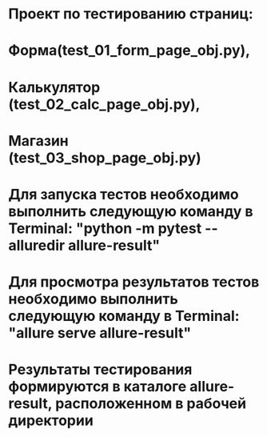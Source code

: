 # Проект по тестированию страниц: 
# Форма(test_01_form_page_obj.py), 
# Калькулятор (test_02_calc_page_obj.py), 
# Магазин (test_03_shop_page_obj.py)
# 
# Для запуска тестов необходимо выполнить следующую команду в Terminal: "python -m pytest --alluredir allure-result"
# Для просмотра результатов тестов необходимо выполнить следующую команду в Terminal: "allure serve allure-result"
# 
# Результаты тестирования формируются в каталоге allure-result, расположенном в рабочей директории
